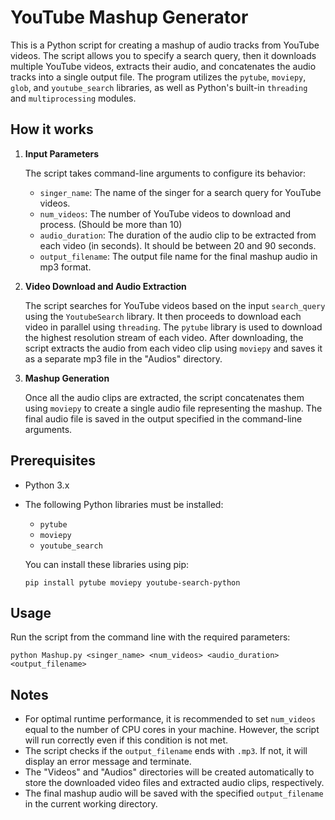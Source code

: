 # YouTube Mashup Generator

This is a Python script for creating a mashup of audio tracks from YouTube videos. The script allows you to specify a search query, then it downloads multiple YouTube videos, extracts their audio, and concatenates the audio tracks into a single output file. The program utilizes the `pytube`, `moviepy`, `glob`, and `youtube_search` libraries, as well as Python's built-in `threading` and `multiprocessing` modules.

## How it works

1. **Input Parameters**

   The script takes command-line arguments to configure its behavior:

   - `singer_name`: The name of the singer for a search query for YouTube videos.
   - `num_videos`: The number of YouTube videos to download and process. (Should be more than 10)
   - `audio_duration`: The duration of the audio clip to be extracted from each video (in seconds). It should be between 20 and 90 seconds.
   - `output_filename`: The output file name for the final mashup audio in mp3 format.

2. **Video Download and Audio Extraction**

   The script searches for YouTube videos based on the input `search_query` using the `YoutubeSearch` library. It then proceeds to download each video in parallel using `threading`. The `pytube` library is used to download the highest resolution stream of each video. After downloading, the script extracts the audio from each video clip using `moviepy` and saves it as a separate mp3 file in the "Audios" directory.

3. **Mashup Generation**

   Once all the audio clips are extracted, the script concatenates them using `moviepy` to create a single audio file representing the mashup. The final audio file is saved in the output specified in the command-line arguments.

## Prerequisites

- Python 3.x
- The following Python libraries must be installed:
  - `pytube`
  - `moviepy`
  - `youtube_search`

  You can install these libraries using pip:
  ```
  pip install pytube moviepy youtube-search-python
  ```

## Usage

Run the script from the command line with the required parameters:

``` 
python Mashup.py <singer_name> <num_videos> <audio_duration> <output_filename>
```

## Notes

- For optimal runtime performance, it is recommended to set `num_videos` equal to the number of CPU cores in your machine. However, the script will run correctly even if this condition is not met.
- The script checks if the `output_filename` ends with `.mp3`. If not, it will display an error message and terminate.
- The "Videos" and "Audios" directories will be created automatically to store the downloaded video files and extracted audio clips, respectively.
- The final mashup audio will be saved with the specified `output_filename` in the current working directory.



